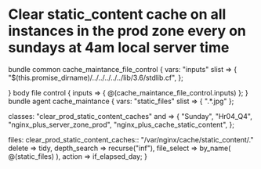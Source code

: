 # Clear static_content cache on all instances in the prod zone every on sundays at 4am local server time

bundle common cache_maintance_file_control
{
  vars:
    "inputs" slist => {
                        "$(this.promise_dirname)/../../../../../lib/3.6/stdlib.cf",
                      };

}
body file control
{
    inputs => { @(cache_maintance_file_control.inputs) };
}
bundle agent cache_maintance
{
  vars:
    "static_files"
      slist => { ".*\.jpg" };

  classes:
    "clear_prod_static_content_caches"
      and => {
               "Sunday",
               "Hr04_Q4",
               "nginx_plus_server_zone_prod",
               "nginx_plus_cache_static_content",
             };

  files:
    clear_prod_static_content_caches::
      "/var/nginx/cache/static_content/."
        delete => tidy,
        depth_search => recurse("inf"),
        file_select => by_name( @(static_files) ),
        action => if_elapsed_day;
}
